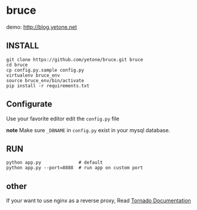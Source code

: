 bruce
=====

demo: http://blog.yetone.net  

INSTALL
-------

```
git clone https://github.com/yetone/bruce.git bruce
cd bruce
cp config.py.sample config.py
virtualenv bruce_env
source bruce_env/bin/activate
pip install -r requirements.txt

```

Configurate
-------
Use your favorite editor edit the `config.py` file  

**note** Make sure `_DBNAME` in `config.py` exist in your mysql database.


RUN
-------
```
python app.py              # default
python app.py --port=8888  # run app on custom port
```

other
-------
If your want to use nginx as a reverse proxy, Read [Tornado Documentation](http://www.tornadoweb.org/documentation/overview.html?highlight=nginx#running-tornado-in-production)
